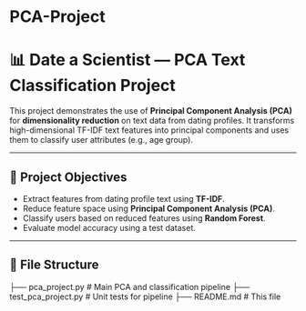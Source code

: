 # PCA-Project
# 📊 Date a Scientist — PCA Text Classification Project

This project demonstrates the use of **Principal Component Analysis (PCA)** for **dimensionality reduction** on text data from dating profiles. It transforms high-dimensional TF-IDF text features into principal components and uses them to classify user attributes (e.g., age group).

---

## 🎯 Project Objectives

- Extract features from dating profile text using **TF-IDF**.
- Reduce feature space using **Principal Component Analysis (PCA)**.
- Classify users based on reduced features using **Random Forest**.
- Evaluate model accuracy using a test dataset.

---

## 📁 File Structure

├── pca_project.py # Main PCA and classification pipeline
├── test_pca_project.py # Unit tests for pipeline
├── README.md # This file